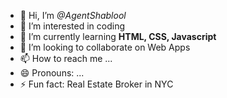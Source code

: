 - 👋 Hi, I’m <em>@AgentShablool</em>
- 👀 I’m interested in coding 
- 🌱 I’m currently learning <strong>HTML, CSS, Javascript</strong>
- 💞️ I’m looking to collaborate on Web Apps
- 📫 How to reach me ...
- 😄 Pronouns: ...
- ⚡ Fun fact: Real Estate Broker in NYC

<!---
AgentShablool/AgentShablool is a ✨ special ✨ repository because its `README.md` (this file) appears on your GitHub profile.
You can click the Preview link to take a look at your changes.
--->
